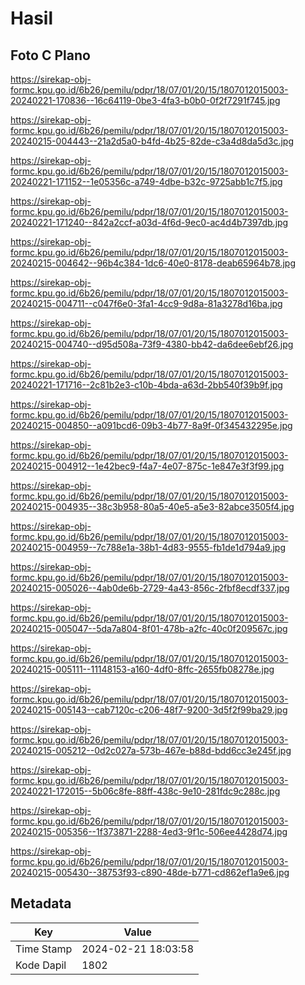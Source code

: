 # Hasil

## Foto C Plano

https://sirekap-obj-formc.kpu.go.id/6b26/pemilu/pdpr/18/07/01/20/15/1807012015003-20240221-170836--16c64119-0be3-4fa3-b0b0-0f2f7291f745.jpg

https://sirekap-obj-formc.kpu.go.id/6b26/pemilu/pdpr/18/07/01/20/15/1807012015003-20240215-004443--21a2d5a0-b4fd-4b25-82de-c3a4d8da5d3c.jpg

https://sirekap-obj-formc.kpu.go.id/6b26/pemilu/pdpr/18/07/01/20/15/1807012015003-20240221-171152--1e05356c-a749-4dbe-b32c-9725abb1c7f5.jpg

https://sirekap-obj-formc.kpu.go.id/6b26/pemilu/pdpr/18/07/01/20/15/1807012015003-20240221-171240--842a2ccf-a03d-4f6d-9ec0-ac4d4b7397db.jpg

https://sirekap-obj-formc.kpu.go.id/6b26/pemilu/pdpr/18/07/01/20/15/1807012015003-20240215-004642--96b4c384-1dc6-40e0-8178-deab65964b78.jpg

https://sirekap-obj-formc.kpu.go.id/6b26/pemilu/pdpr/18/07/01/20/15/1807012015003-20240215-004711--c047f6e0-3fa1-4cc9-9d8a-81a3278d16ba.jpg

https://sirekap-obj-formc.kpu.go.id/6b26/pemilu/pdpr/18/07/01/20/15/1807012015003-20240215-004740--d95d508a-73f9-4380-bb42-da6dee6ebf26.jpg

https://sirekap-obj-formc.kpu.go.id/6b26/pemilu/pdpr/18/07/01/20/15/1807012015003-20240221-171716--2c81b2e3-c10b-4bda-a63d-2bb540f39b9f.jpg

https://sirekap-obj-formc.kpu.go.id/6b26/pemilu/pdpr/18/07/01/20/15/1807012015003-20240215-004850--a091bcd6-09b3-4b77-8a9f-0f345432295e.jpg

https://sirekap-obj-formc.kpu.go.id/6b26/pemilu/pdpr/18/07/01/20/15/1807012015003-20240215-004912--1e42bec9-f4a7-4e07-875c-1e847e3f3f99.jpg

https://sirekap-obj-formc.kpu.go.id/6b26/pemilu/pdpr/18/07/01/20/15/1807012015003-20240215-004935--38c3b958-80a5-40e5-a5e3-82abce3505f4.jpg

https://sirekap-obj-formc.kpu.go.id/6b26/pemilu/pdpr/18/07/01/20/15/1807012015003-20240215-004959--7c788e1a-38b1-4d83-9555-fb1de1d794a9.jpg

https://sirekap-obj-formc.kpu.go.id/6b26/pemilu/pdpr/18/07/01/20/15/1807012015003-20240215-005026--4ab0de6b-2729-4a43-856c-2fbf8ecdf337.jpg

https://sirekap-obj-formc.kpu.go.id/6b26/pemilu/pdpr/18/07/01/20/15/1807012015003-20240215-005047--5da7a804-8f01-478b-a2fc-40c0f209567c.jpg

https://sirekap-obj-formc.kpu.go.id/6b26/pemilu/pdpr/18/07/01/20/15/1807012015003-20240215-005111--11148153-a160-4df0-8ffc-2655fb08278e.jpg

https://sirekap-obj-formc.kpu.go.id/6b26/pemilu/pdpr/18/07/01/20/15/1807012015003-20240215-005143--cab7120c-c206-48f7-9200-3d5f2f99ba29.jpg

https://sirekap-obj-formc.kpu.go.id/6b26/pemilu/pdpr/18/07/01/20/15/1807012015003-20240215-005212--0d2c027a-573b-467e-b88d-bdd6cc3e245f.jpg

https://sirekap-obj-formc.kpu.go.id/6b26/pemilu/pdpr/18/07/01/20/15/1807012015003-20240221-172015--5b06c8fe-88ff-438c-9e10-281fdc9c288c.jpg

https://sirekap-obj-formc.kpu.go.id/6b26/pemilu/pdpr/18/07/01/20/15/1807012015003-20240215-005356--1f373871-2288-4ed3-9f1c-506ee4428d74.jpg

https://sirekap-obj-formc.kpu.go.id/6b26/pemilu/pdpr/18/07/01/20/15/1807012015003-20240215-005430--38753f93-c890-48de-b771-cd862ef1a9e6.jpg


## Metadata

| Key        | Value               |
| ---------- | ------------------- |
| Time Stamp | 2024-02-21 18:03:58 |
| Kode Dapil | 1802                |




